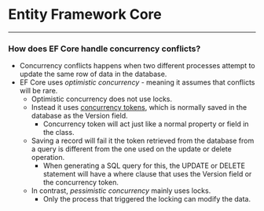 # Entity Framework Core
---

### How does EF Core handle concurrency conflicts?

- Concurrency conflicts happens when two different processes attempt to update the same row of data in the database.
- EF Core uses *optimistic concurrency* - meaning it assumes that conflicts will be rare.
	- Optimistic concurrency does not use locks. 
	- Instead it uses <u>concurrency tokens</u>, which is normally saved in the database as the Version field.
		- Concurrency token will act just like a normal property or field in the class.
	- Saving a record will fail it the token retrieved from the database from a query is different from the one used on the update or delete operation.
		- When generating a SQL query for this, the UPDATE or DELETE statement will have a where clause that uses the Version field or the concurrency token.
	- In contrast, *pessimistic concurrency* mainly uses locks.
		- Only the process that triggered the locking can modify the data.